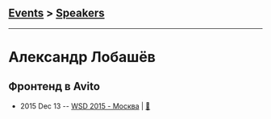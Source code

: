## [Events](../README.md) > [Speakers](../speakers.md)
---

# Александр Лобашёв

## Фронтенд в Avito
- 2015 Dec 13 -- [WSD 2015 - Москва](https://www.youtube.com/watch?v=OFKbwNc8AIw)  | [:notebook:](https://wsd.events/2015/12/13/pres/avito-frontend.pdf)  
